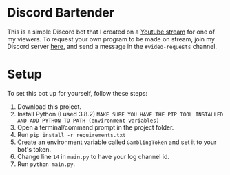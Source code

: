 # Discord Bartender
This is a simple Discord bot that I created on a [Youtube stream](https://www.youtube.com/watch?v=D7mgd1G0ZWI) for one of my viewers. To request your own program to be made on stream, join my Discord server [here](https://discord.gg/kzAtEH6), and send a message in the `#video-requests` channel.

# Setup
To set this bot up for yourself, follow these steps:
 1. Download this project.
 1. Install Python (I used 3.8.2) `MAKE SURE YOU HAVE THE PIP TOOL INSTALLED AND ADD PYTHON TO PATH (environment variables)`
 1. Open a terminal/command prompt in the project folder.
 1. Run `pip install -r requirements.txt`
 1. Create an environment variable called `GamblingToken` and set it to your bot's token.
 1. Change line `14` in `main.py` to have your log channel id.
 1. Run `python main.py`.
